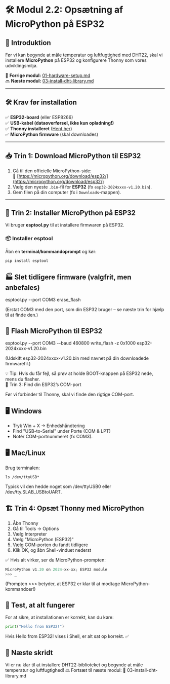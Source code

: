 # 🛠️ Modul 2.2: Opsætning af MicroPython på ESP32

## 📌 **Introduktion**
Før vi kan begynde at måle temperatur og luftfugtighed med DHT22, skal vi installere **MicroPython** på ESP32 og konfigurere Thonny som vores udviklingsmiljø. 

🔗 **Forrige modul:** [01-hardware-setup.md](01-hardware-setup.md)  
🔜 **Næste modul:** [03-install-dht-library.md](03-install-dht-library.md)  

---

## 🛠️ **Krav før installation**
✅ **ESP32-board** (eller ESP8266)  
✅ **USB-kabel (dataoverførsel, ikke kun opladning!)**  
✅ **Thonny installeret** ([Hent her](https://thonny.org/))  
✅ **MicroPython firmware** (skal downloades)  

---

## 📥 **Trin 1: Download MicroPython til ESP32**
1. Gå til den officielle MicroPython-side:  
   🔗 [https://micropython.org/download/esp32/](https://micropython.org/download/esp32/)  
2. Vælg den nyeste `.bin`-fil for **ESP32** (fx `esp32-2024xxxx-v1.20.bin`).  
3. Gem filen på din computer (fx i `Downloads`-mappen).

---

## 🔌 **Trin 2: Installer MicroPython på ESP32**
Vi bruger **esptool.py** til at installere firmwaren på ESP32.

### 📦 **Installer esptool**
Åbn en **terminal/kommandoprompt** og kør:
```bash
pip install esptool
```
## 🏭 Slet tidligere firmware (valgfrit, men anbefales)

esptool.py --port COM3 erase_flash

(Erstat COM3 med den port, som din ESP32 bruger – se næste trin for hjælp til at finde den.)

## 📲 Flash MicroPython til ESP32

esptool.py --port COM3 --baud 460800 write_flash -z 0x1000 esp32-2024xxxx-v1.20.bin

(Udskift esp32-2024xxxx-v1.20.bin med navnet på din downloadede firmwarefil.)

💡 Tip: Hvis du får fejl, så prøv at holde BOOT-knappen på ESP32 nede, mens du flasher.   
🔎 Trin 3: Find din ESP32’s COM-port

Før vi forbinder til Thonny, skal vi finde den rigtige COM-port.

## 🖥️ Windows
- Tryk Win + X → Enhedshåndtering
- Find "USB-to-Serial" under Porte (COM & LPT)
- Notér COM-portnummeret (fx COM3).

## 🖥️ Mac/Linux
Brug terminalen:
```terminal
ls /dev/ttyUSB*
```

Typisk vil den hedde noget som /dev/ttyUSB0 eller /dev/tty.SLAB_USBtoUART.

## 🏗️ Trin 4: Opsæt Thonny med MicroPython
1. Åbn Thonny
2. Gå til Tools → Options
3. Vælg Interpreter
4. Vælg "MicroPython (ESP32)"
5. Vælg COM-porten du fandt tidligere
6. Klik OK, og åbn Shell-vinduet nederst

✅ Hvis alt virker, ser du MicroPython-prompten:

```python
MicroPython v1.20 on 2024-xx-xx; ESP32 module
>>> _
```

(Prompten >>> betyder, at ESP32 er klar til at modtage MicroPython-kommandoer!)

## 📝 Test, at alt fungerer
For at sikre, at installationen er korrekt, kan du køre:
```python
print("Hello from ESP32!")
```

Hvis Hello from ESP32! vises i Shell, er alt sat op korrekt. ✅

## 🚀 Næste skridt
Vi er nu klar til at installere DHT22-biblioteket og begynde at måle temperatur og luftfugtighed!
🔜 Fortsæt til næste modul:
📄 03-install-dht-library.md
